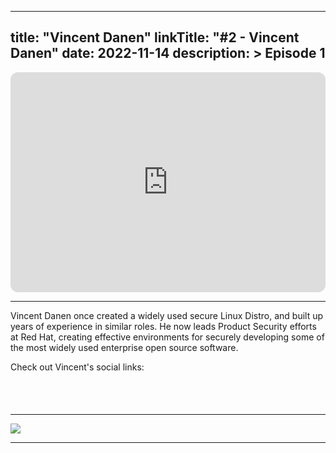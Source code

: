 
---
title: "Vincent Danen"
linkTitle: "#2 - Vincent Danen"
date: 2022-11-14
description: > 
  Episode 1
---

<iframe style="border-radius:12px" src="https://open.spotify.com/embed/episode/5rXvewsYxWbrl8E9zsj6TC?utm_source=generator" width="100%" height="352" frameBorder="0" allowfullscreen="" allow="autoplay; clipboard-write; encrypted-media; fullscreen; picture-in-picture" loading="lazy"></iframe>

---

Vincent Danen once created a widely used secure Linux Distro, and built up years of experience in similar roles. He now leads Product Security efforts at Red Hat, creating effective environments for securely developing some of the most widely used enterprise open source software.

Check out Vincent's social links:

<div class="col-md-6">
    <div class="row">
        <a href="https://linkedin.com/in/vdanen/"><i class="fab fa-linkedin-in" style="font-size: 2rem;padding:5px;"></i></a>
        <a href="https://https://twitter.com/vdanen"><i class="fab fa-twitter" style="font-size: 2rem;padding:5px;"></i></a>
        <a href="https://annvix.com/"><i class="fab fa-readme" style="font-size: 2rem;padding:5px;"></i></a>
    </div>
</div>

---

<img src="/images/guests/vincent_danen.jpg" max-width="90%">

---